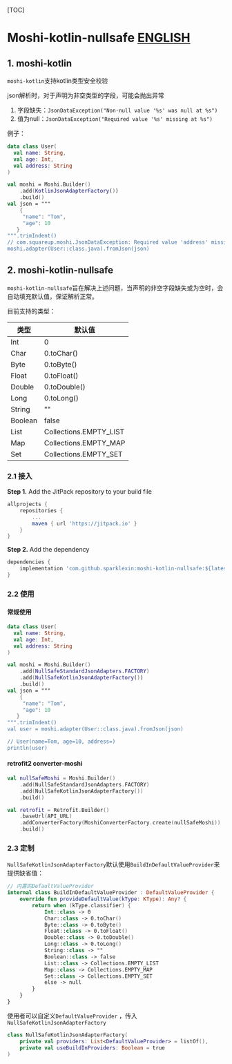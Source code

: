 [TOC]

# Moshi-kotlin-nullsafe [ENGLISH](./README.md) 

## 1. moshi-kotlin

`moshi-kotlin`支持kotlin类型安全校验

json解析时，对于声明为非空类型的字段，可能会抛出异常

1. 字段缺失：`JsonDataException("Non-null value '%s' was null at %s")`
2. 值为null：`JsonDataException("Required value '%s' missing at %s")`

例子：

```kotlin
data class User(
  val name: String,
  val age: Int, 
  val address: String
)

val moshi = Moshi.Builder()
    .add(KotlinJsonAdapterFactory())
    .build()
val json = """
    {
     "name": "Tom",
     "age": 10
   }
""".trimIndent()
// com.squareup.moshi.JsonDataException: Required value 'address' missing at $
moshi.adapter(User::class.java).fromJson(json)
```

## 2. moshi-kotlin-nullsafe

`moshi-kotlin-nullsafe`旨在解决上述问题，当声明的非空字段缺失或为空时，会自动填充默认值，保证解析正常。

目前支持的类型：

| 类型    | 默认值                 |
| ------- | ---------------------- |
| Int     | 0                      |
| Char    | 0.toChar()             |
| Byte    | 0.toByte()             |
| Float   | 0.toFloat()            |
| Double  | 0.toDouble()           |
| Long    | 0.toLong()             |
| String  | ""                     |
| Boolean | false                  |
| List    | Collections.EMPTY_LIST |
| Map     | Collections.EMPTY_MAP  |
| Set     | Collections.EMPTY_SET  |

### 2.1 接入

**Step 1.** Add the JitPack repository to your build file

```groovy
allprojects {
    repositories {
        ...
        maven { url 'https://jitpack.io' }
    }
}
```

**Step 2.** Add the dependency

```groovy
dependencies {
    implementation 'com.github.sparklexin:moshi-kotlin-nullsafe:${latest_version}'
}
```

### 2.2 使用

#### 常规使用

```kotlin
data class User(
  val name: String,
  val age: Int, 
  val address: String
)

val moshi = Moshi.Builder()
    .add(NullSafeStandardJsonAdapters.FACTORY)
    .add(NullSafeKotlinJsonAdapterFactory())
    .build()
val json = """
    {
     "name": "Tom",
     "age": 10
   }
""".trimIndent()
val user = moshi.adapter(User::class.java).fromJson(json)

// User(name=Tom, age=10, address=)
println(user)
```

#### retrofit2 converter-moshi

```kotlin
val nullSafeMoshi = Moshi.Builder()
    .add(NullSafeStandardJsonAdapters.FACTORY)
    .add(NullSafeKotlinJsonAdapterFactory())
    .build()

val retrofit = Retrofit.Builder()
    .baseUrl(API_URL)
    .addConverterFactory(MoshiConverterFactory.create(nullSafeMoshi))
    .build()
```

### 2.3 定制

`NullSafeKotlinJsonAdapterFactory`默认使用`BuildInDefaultValueProvider`来提供缺省值：

```kotlin
// 内置的DefaultValueProvider
internal class BuildInDefaultValueProvider : DefaultValueProvider {
    override fun provideDefaultValue(kType: KType): Any? {
        return when (kType.classifier) {
            Int::class -> 0
            Char::class -> 0.toChar()
            Byte::class -> 0.toByte()
            Float::class -> 0.toFloat()
            Double::class -> 0.toDouble()
            Long::class -> 0.toLong()
            String::class -> ""
            Boolean::class -> false
            List::class -> Collections.EMPTY_LIST
            Map::class -> Collections.EMPTY_MAP
            Set::class -> Collections.EMPTY_SET
            else -> null
        }
    }
}
```

使用者可以自定义`DefaultValueProvider` ，传入`NullSafeKotlinJsonAdapterFactory`

```kotlin
class NullSafeKotlinJsonAdapterFactory(
    private val providers: List<DefaultValueProvider> = listOf(),
    private val useBuildInProviders: Boolean = true
)
```

